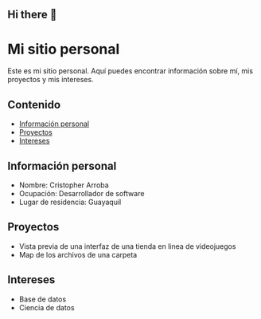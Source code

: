 ## Hi there 👋

# Mi sitio personal
Este es mi sitio personal. Aquí puedes encontrar información sobre mí, mis
proyectos y mis intereses.
## Contenido
* [Información personal](#información-personal)
* [Proyectos](#proyectos)
* [Intereses](#intereses)
## Información personal
* Nombre: Cristopher Arroba
* Ocupación: Desarrollador de software
* Lugar de residencia: Guayaquil

## Proyectos
* Vista previa de una interfaz de una tienda en linea de videojuegos
* Map de los archivos de una carpeta 
## Intereses
* Base de datos
* Ciencia de datos
